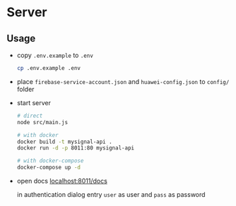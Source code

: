 # Server

## Usage

- copy `.env.example` to `.env`
  ```bash
  cp .env.example .env
  ```

- place `firebase-service-account.json` and `huawei-config.json` to `config/` folder

- start server
  ```bash
  # direct
  node src/main.js

  # with docker
  docker build -t mysignal-api .
  docker run -d -p 8011:80 mysignal-api

  # with docker-compose
  docker-compose up -d
  ```
- open docs [localhost:8011/docs](http://localhost:8011/docs)

  in authentication dialog entry `user` as user and `pass` as password

